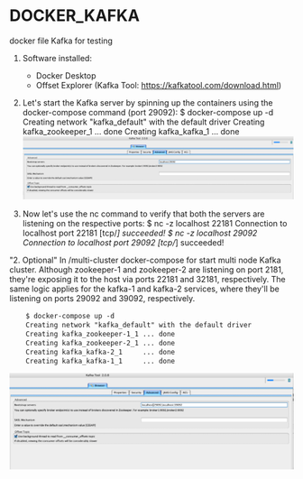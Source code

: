 # DOCKER_KAFKA
docker file Kafka for testing

1. Software installed:
	- Docker Desktop
	- Offset Explorer (Kafka Tool: https://kafkatool.com/download.html)



2. Let's start the Kafka server by spinning up the containers using the docker-compose command (port 29092):
    $ docker-compose up -d
	Creating network "kafka_default" with the default driver
	Creating kafka_zookeeper_1 ... done
	Creating kafka_kafka_1     ... done
![alt text](https://github.com/Freyrr/DOCKER_KAFKA/blob/main/images/Screenshot-image1.png?raw=true)


3. Now let's use the nc command to verify that both the servers are listening on the respective ports:
	$ nc -z localhost 22181
	Connection to localhost port 22181 [tcp/*] succeeded!
	$ nc -z localhost 29092
	Connection to localhost port 29092 [tcp/*] succeeded!


"2. Optional"
	In /multi-cluster docker-compose for start multi node Kafka cluster. 
	Although zookeeper-1 and zookeeper-2 are listening on port 2181, they're exposing it to the host via ports 22181 and 32181, respectively. 
	The same logic applies for the kafka-1 and kafka-2 services, where they'll be listening on ports 29092 and 39092, respectively.

		$ docker-compose up -d
		Creating network "kafka_default" with the default driver
		Creating kafka_zookeeper-1_1 ... done
		Creating kafka_zookeeper-2_1 ... done
		Creating kafka_kafka-2_1     ... done
		Creating kafka_kafka-1_1     ... done
![alt text](https://github.com/Freyrr/DOCKER_KAFKA/blob/main/images/Screenshot-image2-multi.png?raw=true)	
	

